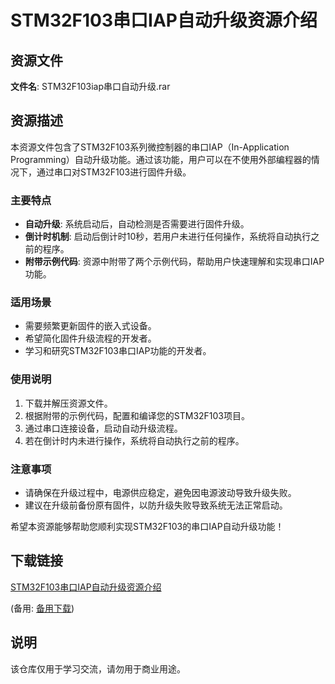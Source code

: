 # STM32F103串口IAP自动升级资源介绍

## 资源文件

**文件名**: STM32F103iap串口自动升级.rar

## 资源描述

本资源文件包含了STM32F103系列微控制器的串口IAP（In-Application Programming）自动升级功能。通过该功能，用户可以在不使用外部编程器的情况下，通过串口对STM32F103进行固件升级。

### 主要特点

- **自动升级**: 系统启动后，自动检测是否需要进行固件升级。
- **倒计时机制**: 启动后倒计时10秒，若用户未进行任何操作，系统将自动执行之前的程序。
- **附带示例代码**: 资源中附带了两个示例代码，帮助用户快速理解和实现串口IAP功能。

### 适用场景

- 需要频繁更新固件的嵌入式设备。
- 希望简化固件升级流程的开发者。
- 学习和研究STM32F103串口IAP功能的开发者。

### 使用说明

1. 下载并解压资源文件。
2. 根据附带的示例代码，配置和编译您的STM32F103项目。
3. 通过串口连接设备，启动自动升级流程。
4. 若在倒计时内未进行操作，系统将自动执行之前的程序。

### 注意事项

- 请确保在升级过程中，电源供应稳定，避免因电源波动导致升级失败。
- 建议在升级前备份原有固件，以防升级失败导致系统无法正常启动。

希望本资源能够帮助您顺利实现STM32F103的串口IAP自动升级功能！

## 下载链接
[STM32F103串口IAP自动升级资源介绍](https://pan.quark.cn/s/b6c7070506b4) 

(备用: [备用下载](https://pan.baidu.com/s/1TZSFDfslAY8NMvCF8nUk9A?pwd=1234))

## 说明

该仓库仅用于学习交流，请勿用于商业用途。
